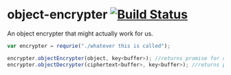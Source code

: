 object-encrypter [![Build Status](https://travis-ci.org/AppGeo/object-encrypter.svg)](https://travis-ci.org/AppGeo/object-encrypter)
===

An object encrypter that might actually work for us.


```js
var encrypter = requrie("./whatever this is called");

encrypter.objectEncrypter(object, key<buffer>); //returns promise for ciphertext buffer
encrypter.objectDecrypter(ciphertext<buffer>, key<buffer>); //returns promise for object
```